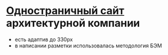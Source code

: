 # [Одностраничный сайт](https://wersu.github.io/Wishbone/) архитектурной компании
- есть адаптив до 330px
- в написании разметки использовалась методология БЭМ
